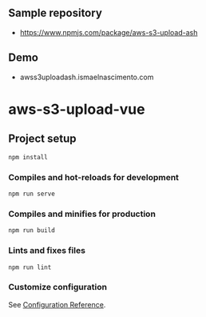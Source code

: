 ## Sample repository
- https://www.npmjs.com/package/aws-s3-upload-ash

## Demo
- awss3uploadash.ismaelnascimento.com

# aws-s3-upload-vue

## Project setup
```
npm install
```

### Compiles and hot-reloads for development
```
npm run serve
```

### Compiles and minifies for production
```
npm run build
```

### Lints and fixes files
```
npm run lint
```

### Customize configuration
See [Configuration Reference](https://cli.vuejs.org/config/).
